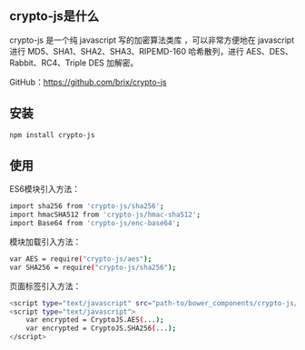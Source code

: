 ## crypto-js是什么

crypto-js 是一个纯 javascript 写的加密算法类库 ，可以非常方便地在 javascript 进行 MD5、SHA1、SHA2、SHA3、RIPEMD-160 哈希散列，进行 AES、DES、Rabbit、RC4、Triple DES 加解密。

GitHub：https://github.com/brix/crypto-js
## 安装
```bash
npm install crypto-js
```
## 使用
ES6模块引入方法：
```bash
import sha256 from 'crypto-js/sha256';
import hmacSHA512 from 'crypto-js/hmac-sha512';
import Base64 from 'crypto-js/enc-base64';
```
模块加载引入方法：
```bash
var AES = require("crypto-js/aes");
var SHA256 = require("crypto-js/sha256");
```
页面标签引入方法：
```bash
<script type="text/javascript" src="path-to/bower_components/crypto-js/crypto-js.js"></script>
<script type="text/javascript">
	var encrypted = CryptoJS.AES(...);
	var encrypted = CryptoJS.SHA256(...);
</script>
```
